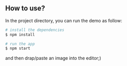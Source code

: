 ## How to use?

In the project directory, you can run the demo as follow:

```bash
# install the dependencies
$ npm install 

# run the app
$ npm start
```

and then drap/paste an image into the editor;)

